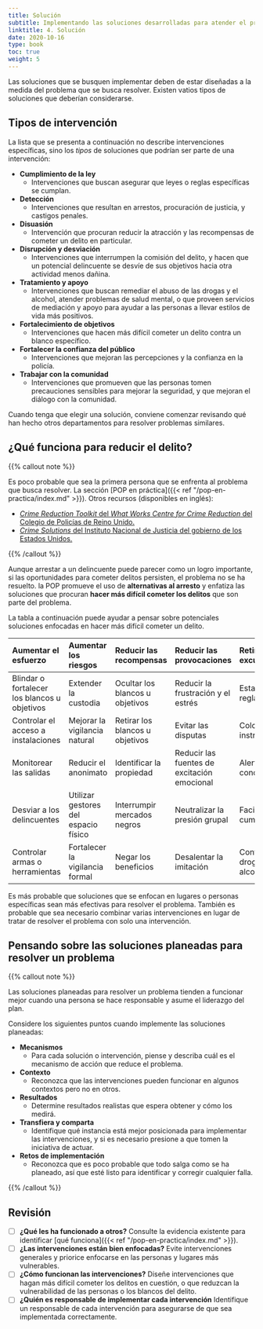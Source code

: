 ```yaml
---
title: Solución
subtitle: Implementando las soluciones desarrolladas para atender el problema.
linktitle: 4. Solución
date: 2020-10-16
type: book
toc: true
weight: 5
---
```


Las soluciones que se busquen implementar deben de estar diseñadas a la medida del problema que se busca resolver. Existen vatios tipos de soluciones que deberían considerarse.

## Tipos de intervención

La lista que se presenta a continuación no describe intervenciones específicas, sino los *tipos* de soluciones que podrían ser parte de una intervención:

- **Cumplimiento de la ley**
	- Intervenciones que buscan asegurar que leyes o reglas específicas se cumplan.
- **Detección**
	- Intervenciones que resultan en arrestos, procuración de justicia, y castigos penales.
- **Disuasión**
	- Intervención que procuran reducir la atracción y las recompensas de cometer un delito en particular.
- **Disrupción y desviación**
	- Intervenciones que interrumpen la comisión del delito, y hacen que un potencial delincuente se desvíe de sus objetivos hacia otra actividad menos dañina.
- **Tratamiento y apoyo**
	- Intervenciones que buscan remediar el abuso de las drogas y el alcohol, atender problemas de salud mental, o que proveen servicios de mediación y apoyo para ayudar a las personas a llevar estilos de vida más positivos.
- **Fortalecimiento de objetivos**
	- Intervenciones que hacen más difícil cometer un delito contra un blanco específico.
- **Fortalecer la confianza del público**
	- Intervenciones que mejoran las percepciones y la confianza en la policía.
- **Trabajar con la comunidad**
	-  Intervenciones que promueven que las personas tomen precauciones sensibles para mejorar la seguridad, y que mejoran el diálogo con la comunidad.

Cuando tenga que elegir una solución, conviene comenzar revisando qué han hecho otros departamentos para resolver problemas similares.

## ¿Qué funciona para reducir el delito?

{{% callout note %}}

Es poco probable que sea la primera persona que se enfrenta al problema que busca resolver. La sección [POP en práctica]({{< ref "/pop-en-practica/index.md" >}}). Otros recursos (disponibles en inglés):

- [*Crime Reduction Toolkit* del *What Works Centre for Crime Reduction* del Colegio de Policías de Reino Unido.](https://whatworks.college.police.uk/toolkit/Pages/Toolkit.aspx)
- [*Crime Solutions* del Instituto Nacional de Justicia del gobierno de los Estados Unidos.](https://www.crimesolutions.gov)

{{% /callout %}}

Aunque arrestar a un delincuente puede parecer como un logro importante, si las oportunidades para cometer delitos persisten, el problema no se ha resuelto. la POP promueve el uso de **alternativas al arresto** y enfatiza las soluciones que procuran **hacer más difícil cometer los delitos** que son parte del problema.

La tabla a continuación puede ayudar a pensar sobre potenciales soluciones enfocadas en hacer más difícil cometer un delito.

| Aumentar el esfuerzo                         | Aumentar los riesgos                         | Reducir las recompensas                      | Reducir las provocaciones                    | Retirar las excusas                          |
|:---------------------------------------------|:---------------------------------------------|:---------------------------------------------|:---------------------------------------------|:---------------------------------------------|
| Blindar o fortalecer los blancos u objetivos | Extender la custodia                         | Ocultar los blancos u objetivos              | Reducir la frustración y el estrés           | Establecer reglas                            |
| Controlar el acceso a instalaciones          | Mejorar la vigilancia natural                | Retirar los blancos u objetivos              | Evitar las disputas                          | Colocar instrucciones                        |
| Monitorear las salidas                       | Reducir el anonimato                         | Identificar la propiedad                     | Reducir las fuentes de excitación emocional  | Alertar la conciencia                        |
| Desviar a los delincuentes                   | Utilizar gestores del espacio físico         | Interrumpir mercados negros                  | Neutralizar la presión grupal                | Facilitar el cumplimiento                    |
| Controlar armas o herramientas               | Fortalecer la vigilancia formal              | Negar los beneficios                         | Desalentar la imitación                      | Controlar las drogas y el alcohol            |

Es más probable que soluciones que se enfocan en lugares o personas específicas sean más efectivas para resolver el problema. También es probable que sea necesario combinar varias intervenciones en lugar de tratar de resolver el problema con solo una intervención.

## Pensando sobre las soluciones planeadas para resolver un problema

{{% callout note %}}

Las soluciones planeadas para resolver un problema tienden a funcionar mejor cuando una persona se hace responsable y asume el liderazgo del plan.

Considere los siguientes puntos cuando implemente las soluciones planeadas:

- **Mecanismos**
	- Para cada solución o intervención, piense y describa cuál es el mecanismo de acción que reduce el problema.
- **Contexto**
	- Reconozca que las intervenciones pueden funcionar en algunos contextos pero no en otros.
- **Resultados**
	- Determine resultados realistas que espera obtener y cómo los medirá.
- **Transfiera y comparta**
	- Identifique qué instancia está mejor posicionada para implementar las intervenciones, y si es necesario presione a que tomen la iniciativa de actuar.
- **Retos de implementación**
	- Reconozca que es poco probable que todo salga como se ha planeado, así que esté listo para identificar y corregir cualquier falla.

{{% /callout %}}

## Revisión

- [ ] **¿Qué les ha funcionado a otros?** Consulte la evidencia existente para identificar [qué funciona]({{< ref "/pop-en-practica/index.md" >}}).
- [ ] **¿Las intervenciones están bien enfocadas?** Evite intervenciones generales y priorice enfocarse en las personas y lugares más vulnerables.
- [ ] **¿Cómo funcionan las intervenciones?** Diseñe intervenciones que hagan más difícil cometer los delitos en cuestión, o que reduzcan la vulnerabilidad de las personas o los blancos del delito.
- [ ] **¿Quién es responsable de implementar cada intervención** Identifique un responsable de cada intervención para asegurarse de que sea implementada correctamente.
